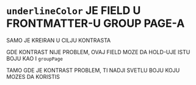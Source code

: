 # `underlineColor` JE FIELD U FRONTMATTER-U GROUP PAGE-A

SAMO JE KREIRAN U CILJU KONTRASTA

GDE KONTRAST NIJE PROBLEM, OVAJ FIELD MOZE DA HOLD-UJE ISTU BOJU KAO I `groupPage`

TAMO GDE JE KONTRAST PROBLEM, TI NADJI SVETLU BOJU KOJU MOZES DA KORISTIS